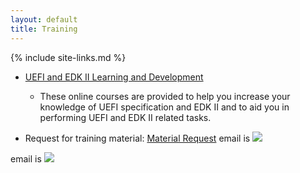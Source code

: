```yaml
---
layout: default
title: Training
---
```

{% include site-links.md %}


* <a  href="{{baseurl}}/training/Learn_n_Development.html"> UEFI and EDK II
  Learning and Development </a>
  * These online courses are provided to
    help you increase your knowledge of UEFI specification and EDK II
    and to aid you in performing UEFI and EDK II related tasks.

* Request for training material: [Material
  Request](mailto:laurie0131@users.sourceforge.net?Subject=UEFI%20Training%20Material&body=UEFI%20Training%20Material)
email is <img src="{{baseurl}}/images/LaurieEmail.JPG"> 
 
 
 <script language="Javascript" type="text/javascript">
  <!-- // hide from old browsers
  
  //variables
  var us = "la"; 
  var er = "ur"
 var fst = "ie."
 var last1 = "jar"
 var last2 = "lstrom"
 var dom1 = "in"; 
  var dom2 = "tel."; 
  var dom3 = "com"; 
 
 var subject = "From%20UEFI%20Training%20Material"; 
  var bodytext = ""; 
  
  //output
  document.write('<a href=\"mailto:' + us + er + fst + last1 + last2 '@' + dom1 + dom2 + dom3 + '?subject=' + subject + '&body=' + bodytext + '\">'); 
  document.write('<img src="{{baseurl}}/images/LaurieEmail.JPG"></a>');
  

  // -->
 </script>

email is <img src="{{baseurl}}/images/LaurieEmail.JPG"> 

